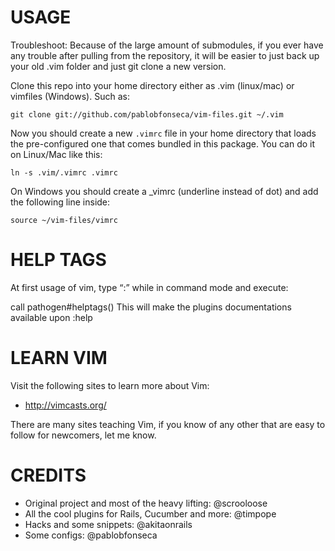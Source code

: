 # **USAGE**

Troubleshoot: Because of the large amount of submodules, if you ever have any
trouble after pulling from the repository, it will be easier to just back up
your old .vim folder and just git clone a new version.

Clone this repo into your home directory either as .vim (linux/mac) or
vimfiles (Windows). Such as:

```
git clone git://github.com/pablobfonseca/vim-files.git ~/.vim
```

Now you should create a new `.vimrc` file in your home directory that
loads the pre-configured one that comes bundled in this package. You can do it
on Linux/Mac like this:
```
ln -s .vim/.vimrc .vimrc
```
On Windows you should create a _vimrc (underline instead of dot) and add
the following line inside:
```
source ~/vim-files/vimrc
```

# **HELP TAGS**
At first usage of vim, type “:” while in command mode and execute:

call pathogen#helptags()
This will make the plugins documentations available upon :help

# **LEARN VIM**
Visit the following sites to learn more about Vim:  
- http://vimcasts.org/

There are many sites teaching Vim, if you know of any other that are easy
to follow for newcomers, let me know.

# **CREDITS**
- Original project and most of the heavy lifting: @scrooloose
- All the cool plugins for Rails, Cucumber and more: @timpope
- Hacks and some snippets: @akitaonrails
- Some configs: @pablobfonseca
